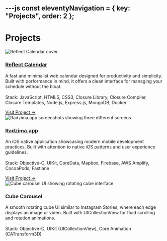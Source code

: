 ---js
const eleventyNavigation = {
	key: "Projects",
	order: 2
};
---
# Projects

<div class="projects-grid">
	<div class="project-card">
		<div class="project-cover">
			<picture>
				<source type="image/webp" srcset="/img/reflect-cover-1000.webp 1x, /img/reflect-cover-2000.webp 2x, /img/reflect-cover-3000.webp 3x">
				<source type="image/jpeg" srcset="/img/reflect-cover-1000.jpg 1x, /img/reflect-cover-2000.jpg 2x, /img/reflect-cover-3000.jpg 3x">
				<img src="/img/reflect-cover-1000.jpg" alt="Reflect Calendar cover">
			</picture>
		</div>
		<div class="project-content">
			<h3 class="project-title"><a href="https://reflectcal.com" target="_blank">Reflect Calendar</a></h3>
			<p class="project-description">A fast and minimalist web calendar designed for productivity and simplicity. Built with performance in mind, it offers a clean interface for managing your schedule without the bloat.<br><br>Stack: JavaScript, HTML5, CSS3, Closure Library, Closure Compiler, Closure Templates, Node.js, Express.js, MongoDB, Docker</p>
			<a href="https://reflectcal.com" class="project-link" target="_blank">Visit Project →</a>
		</div>
	</div>
	<div class="project-card">
		<div class="project-cover">
			<picture>
				<source type="image/webp" srcset="/img/radzima-cover-1000.webp 1x, /img/radzima-cover-2000.webp 2x, /img/radzima-cover-3000.webp 3x">
				<source type="image/jpeg" srcset="/img/radzima-cover-1000.jpg 1x, /img/radzima-cover-2000.jpg 2x, /img/radzima-cover-3000.jpg 3x">
				<img src="/img/radzima-cover-1000.jpg" alt="Radzima.app screenshots showing three different screens">
			</picture>
		</div>
		<div class="project-content">
			<h3 class="project-title"><a href="https://radzima.app/" target="_blank">Radzima.app</a></h3>
			<p class="project-description">An iOS native application showcasing modern mobile development practices. Built with attention to native iOS patterns and user experience guidelines.<br><br>Stack: Objective-C, UIKit, CoreData, Mapbox, Firebase, AWS Amplify, CocoaPods, Fastlane</p>
			<a href="https://radzima.app/" class="project-link" target="_blank">Visit Project →</a>
		</div>
	</div>
	<div class="project-card">
		<div class="project-cover">
			<picture>
				<source type="image/webp" srcset="/img/cube-carousel-cover-1000.webp 1x, /img/cube-carousel-cover-2000.webp 2x, /img/cube-carousel-cover-3000.webp 3x">
				<source type="image/jpeg" srcset="/img/cube-carousel-cover-1000.jpg 1x, /img/cube-carousel-cover-2000.jpg 2x, /img/cube-carousel-cover-3000.jpg 3x">
				<img src="/img/cube-carousel-cover-1000.jpg" alt="Cube carousel UI showing rotating cube interface">
			</picture>
		</div>
		<div class="project-content">
			<h3 class="project-title">Cube Carousel</h3>
			<p class="project-description">A smooth rotating cube UI similar to Instagram Stories, where each edge displays an image or video. Built with UICollectionView for fluid scrolling and rotation animations.<br><br>Stack: Objective-C, UIKit (UICollectionView), Core Animation (CATransform3D)</p>
		</div>
	</div>
</div>

